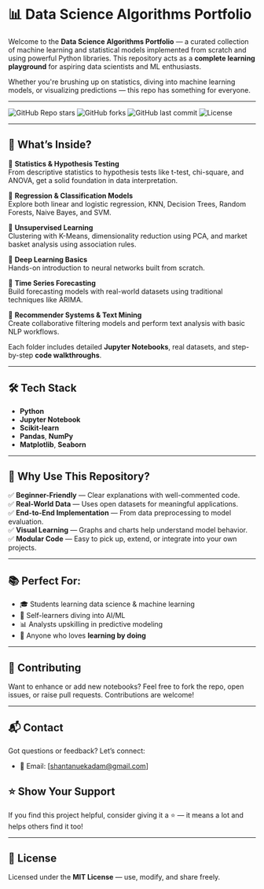 # 📊 Data Science Algorithms Portfolio

Welcome to the **Data Science Algorithms Portfolio** — a curated collection of machine learning and statistical models implemented from scratch and using powerful Python libraries. This repository acts as a **complete learning playground** for aspiring data scientists and ML enthusiasts.

Whether you're brushing up on statistics, diving into machine learning models, or visualizing predictions — this repo has something for everyone.

---

![GitHub Repo stars](https://img.shields.io/github/stars/yourusername/your-repo-name?style=social)
![GitHub forks](https://img.shields.io/github/forks/yourusername/your-repo-name?style=social)
![GitHub last commit](https://img.shields.io/github/last-commit/yourusername/your-repo-name)
![License](https://img.shields.io/badge/license-MIT-green)

---

## 🚀 What’s Inside?

🔹 **Statistics & Hypothesis Testing**  
From descriptive statistics to hypothesis tests like t-test, chi-square, and ANOVA, get a solid foundation in data interpretation.

🔹 **Regression & Classification Models**  
Explore both linear and logistic regression, KNN, Decision Trees, Random Forests, Naive Bayes, and SVM.

🔹 **Unsupervised Learning**  
Clustering with K-Means, dimensionality reduction using PCA, and market basket analysis using association rules.

🔹 **Deep Learning Basics**  
Hands-on introduction to neural networks built from scratch.

🔹 **Time Series Forecasting**  
Build forecasting models with real-world datasets using traditional techniques like ARIMA.

🔹 **Recommender Systems & Text Mining**  
Create collaborative filtering models and perform text analysis with basic NLP workflows.

Each folder includes detailed **Jupyter Notebooks**, real datasets, and step-by-step **code walkthroughs**.

---

## 🛠️ Tech Stack

- **Python**
- **Jupyter Notebook**
- **Scikit-learn**
- **Pandas**, **NumPy**
- **Matplotlib**, **Seaborn**

---

## 📌 Why Use This Repository?

✅ **Beginner-Friendly** — Clear explanations with well-commented code.  
✅ **Real-World Data** — Uses open datasets for meaningful applications.  
✅ **End-to-End Implementation** — From data preprocessing to model evaluation.  
✅ **Visual Learning** — Graphs and charts help understand model behavior.  
✅ **Modular Code** — Easy to pick up, extend, or integrate into your own projects.

---

## 📚 Perfect For:

- 🎓 Students learning data science & machine learning
- 🤖 Self-learners diving into AI/ML
- 📊 Analysts upskilling in predictive modeling
- 🧠 Anyone who loves **learning by doing**

---

## 🙌 Contributing

Want to enhance or add new notebooks? Feel free to fork the repo, open issues, or raise pull requests. Contributions are welcome!

---

## 📬 Contact

Got questions or feedback? Let’s connect:

- 📧 Email: [shantanuekadam@gmail.com]


## ⭐ Show Your Support

If you find this project helpful, consider giving it a ⭐ — it means a lot and helps others find it too!

---

## 📄 License

Licensed under the **MIT License** — use, modify, and share freely.
